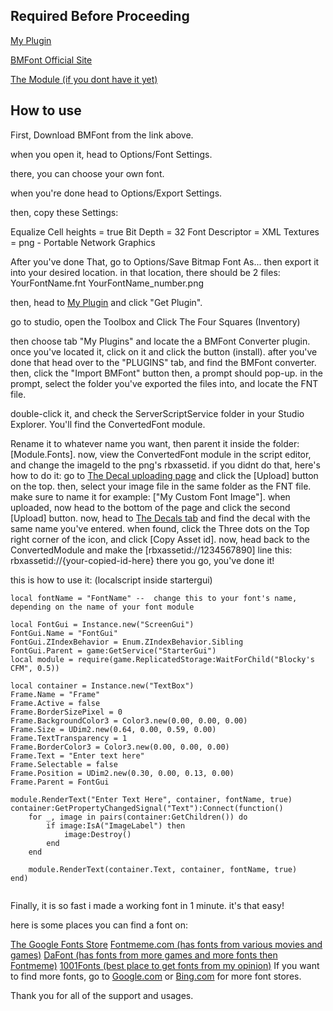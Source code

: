 ## Required Before Proceeding
[My Plugin](https://create.roblox.com/store/asset/81948658764284)

[BMFont Official Site](https://angelcode.com/products/bmfont/)

[The Module (if you dont have it yet)](https://create.roblox.com/store/asset/81394450551935/Blockys-CFM)

## How to use
First, Download BMFont from the link above.

when you open it, head to Options/Font Settings.

there, you can choose your own font.

when you're done head to Options/Export Settings.

then, copy these Settings:

Equalize Cell heights = true
Bit Depth = 32
Font Descriptor = XML
Textures = png - Portable Network Graphics

After you've done That, go to Options/Save Bitmap Font As...
then export it into your desired location.
in that location, there should be 2 files:
YourFontName.fnt
YourFontName_number.png

then, head to [My Plugin](https://create.roblox.com/store/asset/81948658764284) and  click "Get Plugin".

go to studio, open the Toolbox and Click The Four Squares (Inventory)

then choose tab "My Plugins"
and locate the a BMFont Converter plugin.
once you've located it, click on it and click the button (install).
after you've done that head over to the "PLUGINS" tab, and find the BMFont converter.
then, click the "Import BMFont" button
then, a prompt should pop-up.
in the prompt, select the folder you've exported the files into, and locate the FNT file.

double-click it, and check the ServerScriptService folder in your Studio Explorer. You'll find the ConvertedFont module.

Rename it to whatever name you want, then parent it inside the folder: [Module.Fonts].
now, view the ConvertedFont module in the script editor, and change the imageId to the png's rbxassetid.
if you didnt do that, here's how to do it:
go to [The Decal uploading page](https://create.roblox.com/dashboard/creations/upload?assetType=Decal) and click the [Upload] button on the top.
then, select your image file in the same folder as the FNT file.
make sure to name it for example: ["My Custom Font Image"].
when uploaded, now head to the bottom of the page and click the second [Upload] button.
now, head to [The Decals tab](https://create.roblox.com/dashboard/creations?assetType=Decal&activeTab=Decal) and find the decal with the same name you've entered.
when found, click the Three dots on the Top right corner of the icon, and click [Copy Asset id].
now, head back to the ConvertedModule and make the [rbxassetid://1234567890] line this: rbxassetid://{your-copied-id-here}
there you go, you've done it!

this is how to use it: (localscript inside startergui)

```luau
local fontName = "FontName" --  change this to your font's name, depending on the name of your font module

local FontGui = Instance.new("ScreenGui")
FontGui.Name = "FontGui"
FontGui.ZIndexBehavior = Enum.ZIndexBehavior.Sibling
FontGui.Parent = game:GetService("StarterGui")
local module = require(game.ReplicatedStorage:WaitForChild("Blocky's CFM", 0.5))

local container = Instance.new("TextBox")
Frame.Name = "Frame"
Frame.Active = false
Frame.BorderSizePixel = 0
Frame.BackgroundColor3 = Color3.new(0.00, 0.00, 0.00)
Frame.Size = UDim2.new(0.64, 0.00, 0.59, 0.00)
Frame.TextTransparency = 1
Frame.BorderColor3 = Color3.new(0.00, 0.00, 0.00)
Frame.Text = "Enter text here"
Frame.Selectable = false
Frame.Position = UDim2.new(0.30, 0.00, 0.13, 0.00)
Frame.Parent = FontGui

module.RenderText("Enter Text Here", container, fontName, true)
container:GetPropertyChangedSignal("Text"):Connect(function()
	for _, image in pairs(container:GetChildren()) do
		if image:IsA("ImageLabel") then
			image:Destroy()
		end
	end

	module.RenderText(container.Text, container, fontName, true)
end)


```

Finally, it is so fast i made a working font in 1 minute. it's that easy!

here is some places you can find a font on:

[The Google Fonts Store](https://fonts.google.com/)
[Fontmeme.com (has fonts from various movies and games)](https://fontmeme.com/)
[DaFont (has fonts from more games and more fonts then Fontmeme)](https://www.dafont.com/)
[1001Fonts (best place to get fonts from my opinion)](https://www.1001fonts.com/)
If you want to find more fonts, go to [Google.com](https://www.google.com/search?q=font) or [Bing.com](https://www.bing.com/search?q=font) for more font stores.

Thank you for all of the support and usages.
